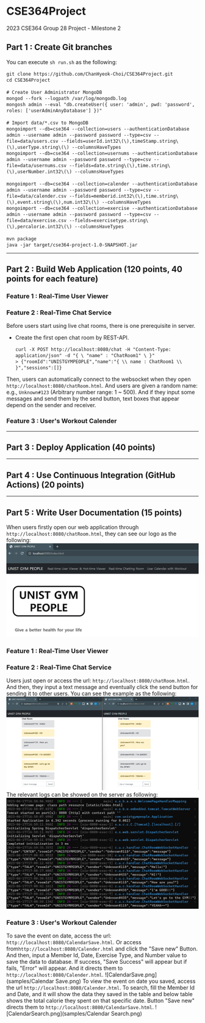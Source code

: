 # CSE364Project
2023 CSE364 Group 28 Project - Milestone 2

## Part 1 : Create Git branches

You can execute `sh run.sh` as the following:
```
git clone https://github.com/ChanHyeok-Choi/CSE364Project.git
cd CSE364Project

# Create User Administrator MongoDB
mongod --fork --logpath /var/log/mongodb.log
mongosh admin --eval "db.createUser({ user: 'admin', pwd: 'password', roles: ['userAdminAnyDatabase'] })"

# Import data/*.csv to MongoDB
mongoimport --db=cse364 --collection=users --authenticationDatabase admin --username admin --password password --type=csv --file=data/users.csv --fields=userId.int32\(\),timeStamp.string\(\),userType.string\(\) --columnsHaveTypes
mongoimport --db=cse364 --collection=usernums --authenticationDatabase admin --username admin --password password --type=csv --file=data/usernums.csv --fields=date.string\(\),time.string\(\),userNumber.int32\(\) --columnsHaveTypes

mongoimport --db=cse364 --collection=calender --authenticationDatabase admin --username admin --password password --type=csv --file=data/calender.csv --fields=memberid.int32\(\),time.string\(\),event.string\(\),num.int32\(\) --columnsHaveTypes
mongoimport --db=cse364 --collection=exercise --authenticationDatabase admin --username admin --password password --type=csv --file=data/exercise.csv --fields=exercisetype.string\(\),percalorie.int32\(\) --columnsHaveTypes

mvn package
java -jar target/cse364-project-1.0-SNAPSHOT.jar
```

---

## Part 2 : Build Web Application (120 points, 40 points for each feature)

### Feature 1 : Real-Time User Viewer

### Feature 2 : Real-Time Chat Service

Before users start using live chat rooms, there is one prerequisite in server.

* Create the first open chat room by REST-API.
   ```
   curl -X POST http://localhost:8080/chat -H "Content-Type: application/json" -d "{ \ "name" : "ChatRoom1" \ }"
   > {"roomId":"UNISTGYMPEOPLE","name":"{ \\ name : ChatRoom1 \\ }","sessions":[]}
   ```

Then, users can automatically connect to the websocket when they open `http://localhost:8080/chatRoom.html`.
And users are given a random name: e.g., `Unknown#123` (Arbitrary number range: 1 ~ 500). And if they input
some messages and send them by the send button, text boxes that appear depend on the sender and receiver.

### Feature 3 : User's Workout Calender

---
  
## Part 3 : Deploy Application (40 points)

---

## Part 4 : Use Continuous Integration (GitHub Actions) (20 points)


---

## Part 5 : Write User Documentation (15 points)

When users firstly open our web application through `http://localhost:8080/chatRoom.html`, they can see our
logo as the following:
![Index.png](samples/Index.png)

### Feature 1 : Real-Time User Viewer

### Feature 2 : Real-Time Chat Service

Users just open or access the url: `http://localhost:8080/chatRoom.html`. And then, they input a text message
and eventually click the send button for sending it to other users. You can see the example as the following:
![ChatRoom.png](samples/ChatRoom.png)
The relevant logs can be showed on the server as following:
![ChatRoomServer.png](samples/ChatRoomServer.png)

### Feature 3 : User's Workout Calender

To save the event on date, access the url: `http://localhost:8080/CalendarSave.html`. 
Or access from`http://localhost:8080/Calender.html` and click the "Save new" Button.
And then, input a Member Id, Date, Exercise Type, and Number value to save the data to database.
If success, "Save Success"  will appear but if fails, "Error" will appear. And it directs them to `http://localhost:8080/Calender.html`.
![CalendarSave.png](samples/Calendar Save.png)
To view the event on date you saved, access the url `http://localhost:8080/Calender.html`.
To search, fill the Member Id and Date, and it will show the data they saved in the table
and below table shows the total calorie they spent on that specific date.
Button "Save new" directs them to `http://localhost:8080/CalendarSave.html`.
![CalendarSearch.png](samples/Calendar Search.png)
